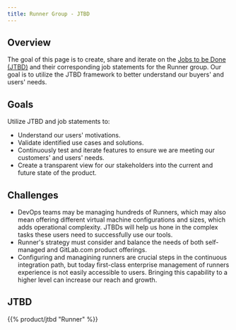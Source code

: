 ```yaml
---
title: Runner Group - JTBD
---
```


## Overview

The goal of this page is to create, share and iterate on the [Jobs to be Done (JTBD)](/handbook/product/ux/jobs-to-be-done/) and their corresponding job statements for the Runner group. Our goal is to utilize the JTBD framework to better understand our buyers' and users' needs.

## Goals

Utilize JTBD and job statements to:

- Understand our users' motivations.
- Validate identified use cases and solutions.
- Continuously test and iterate features to ensure we are meeting our customers' and users' needs.
- Create a transparent view for our stakeholders into the current and future state of the product.

## Challenges

- DevOps teams may be managing hundreds of Runners, which may also mean offering different virtual machine configurations and sizes, which adds operational complexity. JTBDs will help us hone in the complex tasks these users need to successfully use our tools.
- Runner's strategy must consider and balance the needs of both self-managed and GitLab.com product offerings.
- Configuring and managining runners are crucial steps in the continuous integration path, but today first-class enterprise management of runners experience is not easily accessible to users. Bringing this capability to a higher level can increase our reach and growth.

## JTBD

{{% product/jtbd "Runner" %}}
